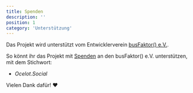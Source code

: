 ```yaml
---
title: Spenden
description: ''
position: 1
category: 'Unterstützung'
---
```


Das Projekt wird unterstützt vom Entwicklerverein [busFaktor() e.V.](https://www.busfaktor.org/de).

So könnt ihr das Projekt mit [Spenden](https://www.busfaktor.org/de/spenden) an den busFaktor() e.V. unterstützen, mit dem Stichwort:

- *Ocelot.Social*

Vielen Dank dafür! ❤️
